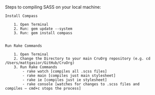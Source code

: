 Steps to compiling SASS on your local machine:

    Install Compass

        1. Open Terminal
        2. Run: gem update --system
        3. Run: gem install compass


    Run Rake Commands

        1. Open Terminal
        2. Change the Directory to your main CruOrg repository (e.g. cd /Users/mattgasior/GitHub/CruOrg)
        3. Run Rake Commands
            - rake watch [compiles all .scss files]
            - rake main [compiles just main stylesheet]
            - rake ie [compiles just ie stylesheet]
            - rake console [watches for changes to .scss files and compiles – cmd+c stops the process]
